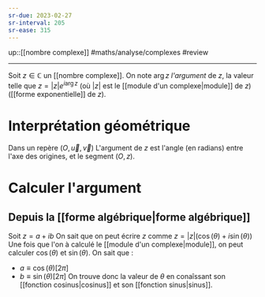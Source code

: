 ```yaml
---
sr-due: 2023-02-27
sr-interval: 205
sr-ease: 315
---
```

up::[[nombre complexe]]
#maths/analyse/complexes #review 

---
Soit $z\in\mathbb C$ un [[nombre complexe]].
On note $\arg z$ _l'argument_ de $z$, la valeur telle que $z = |z|e^{i\arg z}$ (où $|z|$ est le [[module d'un complexe|module]] de $z$) ([[forme exponentielle]] de $z$).

# Interprétation géométrique
Dans un repère $(O, \vec{u}, \vec{v})$ L'argument de $z$ est l'angle (en radians) entre l'axe des origines, et le segment $(O,z)$.

# Calculer l'argument
## Depuis la [[forme algébrique|forme algébrique]]
Soit $z = a+ib$
On sait que on peut écrire $z$ comme $z = |z|(\cos(\theta)+i\sin(\theta))$
Une fois que l'on à calculé le [[module d'un complexe|module]], on peut calculer $\cos(\theta)$ et $\sin(\theta)$.
On sait que :
 - $a \equiv \cos(\theta) [2\pi]$
 - $b\equiv\sin(\theta)[2\pi]$
On trouve donc la valeur de $\theta$ en conaîssant son [[fonction cosinus|cosinus]] et son [[fonction sinus|sinus]].

